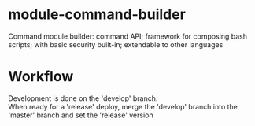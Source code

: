 # module-command-builder
Command module builder: command API; framework for composing bash scripts; with basic security built-in; extendable to other languages

# Workflow
Development is done on the 'develop' branch.  
When ready for a 'release' deploy, merge the 'develop' branch into the 'master' branch and set the 'release' version
